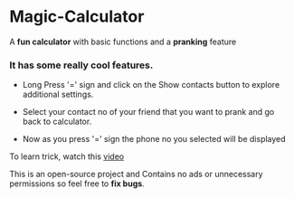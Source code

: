 # Magic-Calculator

A **fun calculator** with basic functions and a **pranking** feature

### It has some really cool features.

- Long Press '=' sign and click on the Show contacts button to explore additional settings.

- Select your contact no of your friend that you want to prank and go back to calculator.

- Now as you press '=' sign the phone no you selected will be displayed

To learn trick, watch this [video](https://www.youtube.com/watch?v=hNkF7I1K8oo)

This is an open-source project and Contains no ads or unnecessary permissions so feel free to **fix bugs**.

